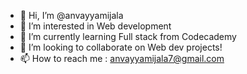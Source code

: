 - 👋 Hi, I’m @anvayyamijala
- 👀 I’m interested in Web development
- 🌱 I’m currently learning Full stack from Codecademy
- 💞️ I’m looking to collaborate on Web dev projects!
- 📫 How to reach me : anvayyamijala7@gmail.com

<!---
anvayyamijala/anvayyamijala is a ✨ special ✨ repository because its `README.md` (this file) appears on your GitHub profile.
You can click the Preview link to take a look at your changes.
--->
